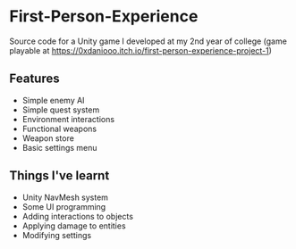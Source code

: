 # First-Person-Experience
Source code for a Unity game I developed at my 2nd year of college (game playable at https://0xdaniooo.itch.io/first-person-experience-project-1)

## Features
- Simple enemy AI
- Simple quest system
- Environment interactions
- Functional weapons
- Weapon store
- Basic settings menu

## Things I've learnt
- Unity NavMesh system
- Some UI programming
- Adding interactions to objects
- Applying damage to entities
- Modifying settings
